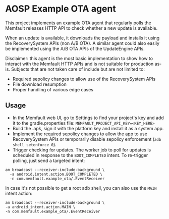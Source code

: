 # AOSP Example OTA agent

This project implements an example OTA agent that regularly polls the Memfault
releases HTTP API to check whether a new update is available.

When an update is available, it downloads the payload and installs it using the
RecoverySystem APIs (non A/B OTA). A similar agent could also easily be
implemented using the A/B OTA APIs of the UpdateEngine APIs.

Disclaimer: this agent is the most basic implementation to show how to interact
with the Memfault HTTP APIs and is not suitable for production as-is. Subjects
that are not taken care of include but are not limited to:

- Required sepolicy changes to allow use of the RecoverySystem APIs
- File download resumption
- Proper handling of various edge cases

## Usage

- In the Memfault web UI, go to Settings to find your project's key and add it
  to the gradle.properties file: `MEMFAULT_PROJECT_API_KEY=<KEY_HERE>`
- Build the .apk, sign it with the platform key and install it as a system app.
- Implement the required sepolicy changes to allow the app to use RecoverySystem
  APIs or temporarily disable sepolicy enforcement (`adb shell setenforce 0`).
- Trigger checking for updates. The worker job to poll for updates is scheduled
  in response to the `BOOT_COMPLETED` intent. To re-trigger polling, just send a
  targeted intent:

```
am broadcast --receiver-include-background \
  -a android.intent.action.BOOT_COMPLETED \
  -n com.memfault.example_ota/.EventReceiver
```

In case it's not possible to get a root adb shell, you can also use the `MAIN`
intent action:

```
am broadcast --receiver-include-background \
-a android.intent.action.MAIN \
-n com.memfault.example_ota/.EventReceiver
```
